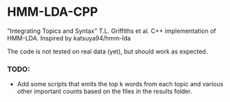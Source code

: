 # HMM-LDA-CPP
"Integrating Topics and Syntax" T.L. Griffiths et al. C++ implementation of HMM-LDA. Inspired by katsuya94/hmm-lda

The code is not tested on real data (yet), but should work as expected.

### TODO:
 - Add some scripts that emits the top k words from each topic and various other important counts based on the files in the results folder.